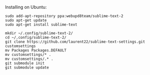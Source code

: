 Installing on Ubuntu:

	sudo add-apt-repository ppa:webupd8team/sublime-text-2
	sudo apt-get update
	sudo apt-get install sublime-text
	
	mkdir ~/.config/sublime-text-2/
	cd ~/.config/sublime-text-2/
	git clone https://github.com/laurent22/sublime-text-settings.git customsettings
	mv Packages Packages.DEFAULT
	mv customsettings/* .
	mv customsettings/.* .
	git submodule init
	git submodule update
